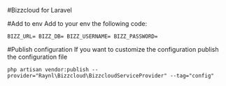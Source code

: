 #Bizzcloud for Laravel

#Add to env
Add to your env the following code:

`BIZZ_URL=
BIZZ_DB=
BIZZ_USERNAME=
BIZZ_PASSWORD=
`

#Publish configuration
If you want to customize the configuration publish the configuration file

`php artisan vendor:publish --provider="Raynl\Bizzcloud\BizzcloudServiceProvider" --tag="config"`


